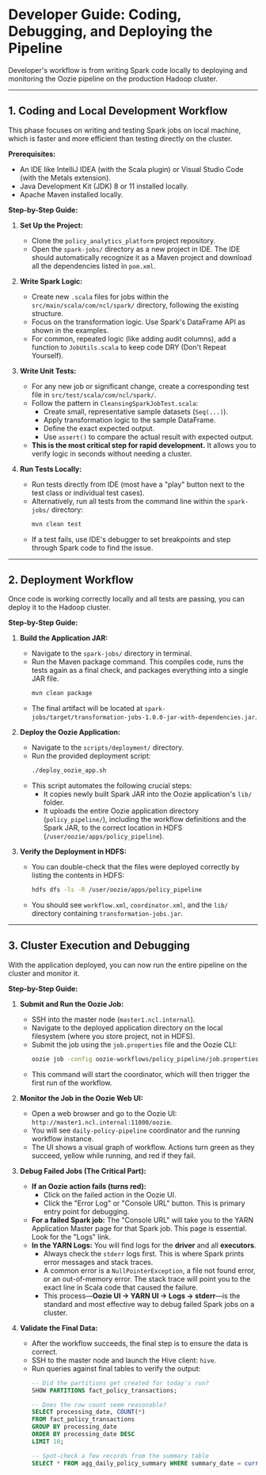 # **Developer Guide: Coding, Debugging, and Deploying the Pipeline**

Developer's workflow is from writing Spark code locally to deploying and monitoring the Oozie pipeline on the production Hadoop cluster.

-----

## 1\. Coding and Local Development Workflow

This phase focuses on writing and testing Spark jobs on local machine, which is faster and more efficient than testing directly on the cluster.

**Prerequisites:**

  * An IDE like IntelliJ IDEA (with the Scala plugin) or Visual Studio Code (with the Metals extension).
  * Java Development Kit (JDK) 8 or 11 installed locally.
  * Apache Maven installed locally.

**Step-by-Step Guide:**

1.  **Set Up the Project:**

      * Clone the `policy_analytics_platform` project repository.
      * Open the `spark-jobs/` directory as a new project in IDE. The IDE should automatically recognize it as a Maven project and download all the dependencies listed in `pom.xml`.

2.  **Write Spark Logic:**

      * Create new `.scala` files for jobs within the `src/main/scala/com/ncl/spark/` directory, following the existing structure.
      * Focus on the transformation logic. Use Spark's DataFrame API as shown in the examples.
      * For common, repeated logic (like adding audit columns), add a function to `JobUtils.scala` to keep code DRY (Don't Repeat Yourself).

3.  **Write Unit Tests:**

      * For any new job or significant change, create a corresponding test file in `src/test/scala/com/ncl/spark/`.
      * Follow the pattern in `CleansingSparkJobTest.scala`:
          * Create small, representative sample datasets (`Seq(...)`).
          * Apply transformation logic to the sample DataFrame.
          * Define the exact expected output.
          * Use `assert()` to compare the actual result with expected output.
      * **This is the most critical step for rapid development.** It allows you to verify logic in seconds without needing a cluster.

4.  **Run Tests Locally:**

      * Run tests directly from IDE (most have a "play" button next to the test class or individual test cases).
      * Alternatively, run all tests from the command line within the `spark-jobs/` directory:
        ```bash
        mvn clean test
        ```
      * If a test fails, use IDE's debugger to set breakpoints and step through Spark code to find the issue.

-----

## 2\. Deployment Workflow

Once code is working correctly locally and all tests are passing, you can deploy it to the Hadoop cluster.

**Step-by-Step Guide:**

1.  **Build the Application JAR:**

      * Navigate to the `spark-jobs/` directory in terminal.
      * Run the Maven package command. This compiles code, runs the tests again as a final check, and packages everything into a single JAR file.
        ```bash
        mvn clean package
        ```
      * The final artifact will be located at `spark-jobs/target/transformation-jobs-1.0.0-jar-with-dependencies.jar`.

2.  **Deploy the Oozie Application:**

      * Navigate to the `scripts/deployment/` directory.
      * Run the provided deployment script:
        ```bash
        ./deploy_oozie_app.sh
        ```
      * This script automates the following crucial steps:
          * It copies newly built Spark JAR into the Oozie application's `lib/` folder.
          * It uploads the entire Oozie application directory (`policy_pipeline/`), including the workflow definitions and the Spark JAR, to the correct location in HDFS (`/user/oozie/apps/policy_pipeline`).

3.  **Verify the Deployment in HDFS:**

      * You can double-check that the files were deployed correctly by listing the contents in HDFS:
        ```bash
        hdfs dfs -ls -R /user/oozie/apps/policy_pipeline
        ```
      * You should see `workflow.xml`, `coordinator.xml`, and the `lib/` directory containing `transformation-jobs.jar`.

-----

## 3\. Cluster Execution and Debugging

With the application deployed, you can now run the entire pipeline on the cluster and monitor it.

**Step-by-Step Guide:**

1.  **Submit and Run the Oozie Job:**

      * SSH into the master node (`master1.ncl.internal`).
      * Navigate to the deployed application directory on the local filesystem (where you store project, not in HDFS).
      * Submit the job using the `job.properties` file and the Oozie CLI:
        ```bash
        oozie job -config oozie-workflows/policy_pipeline/job.properties -run
        ```
      * This command will start the coordinator, which will then trigger the first run of the workflow.

2.  **Monitor the Job in the Oozie Web UI:**

      * Open a web browser and go to the Oozie UI: `http://master1.ncl.internal:11000/oozie`.
      * You will see `daily-policy-pipeline` coordinator and the running workflow instance.
      * The UI shows a visual graph of workflow. Actions turn green as they succeed, yellow while running, and red if they fail.

3.  **Debug Failed Jobs (The Critical Part):**

      * **If an Oozie action fails (turns red):**
          * Click on the failed action in the Oozie UI.
          * Click the "Error Log" or "Console URL" button. This is primary entry point for debugging.
      * **For a failed Spark job:** The "Console URL" will take you to the YARN Application Master page for that Spark job. This page is essential. Look for the "Logs" link.
      * **In the YARN Logs:** You will find logs for the **driver** and all **executors**.
          * Always check the `stderr` logs first. This is where Spark prints error messages and stack traces.
          * A common error is a `NullPointerException`, a file not found error, or an out-of-memory error. The stack trace will point you to the exact line in Scala code that caused the failure.
          * This process—**Oozie UI -\> YARN UI -\> Logs -\> stderr**—is the standard and most effective way to debug failed Spark jobs on a cluster.

4.  **Validate the Final Data:**

      * After the workflow succeeds, the final step is to ensure the data is correct.
      * SSH to the master node and launch the Hive client: `hive`.
      * Run queries against final tables to verify the output:
        ```sql
        -- Did the partitions get created for today's run?
        SHOW PARTITIONS fact_policy_transactions;

        -- Does the row count seem reasonable?
        SELECT processing_date, COUNT(*)
        FROM fact_policy_transactions
        GROUP BY processing_date
        ORDER BY processing_date DESC
        LIMIT 10;

        -- Spot-check a few records from the summary table
        SELECT * FROM agg_daily_policy_summary WHERE summary_date = current_date();
        ```